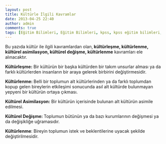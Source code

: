 ```yaml
---
layout: post
title: Kültürle İlgili Kavramlar
date: 2013-04-25 22:40
author: admin
comments: true
tags: [Eğitim Bilimleri, Eğitim Bilimleri, kpss, kpss eğitim bilimleri, kültürel asimilasyon, Kültürel değişme, kültürlenme, KÜLTÜRLESME, Son Konular]
---
```

Bu yazıda kültür ile ilgili kavramlardan olan,<strong> kültürleşme, kültürlenme, kültürel asimilasyon, kültürel değişme, kültürlenme</strong> kavramları ele alınacaktır.

<strong>Kültürleşme:</strong> Bir kültürün bir başka kültürden bir takım unsurlar alması ya da farklı kültürlerden insanların bir araya gelerek birbirini değiştirmesidir.

<strong>Kültürlenme: </strong>Belli bir toplumun alt kültürlerinden ya da farklı toplumdan kopup gelen bireylerin etkileşimi sonucunda asıl alt kültürde bulunmayan yepyeni bir kültürün ortaya çıkması.

<strong>Kültürel Asimilasyon:</strong> Bir kültürün içerisinde bulunan alt kültürün asimile edilmesi.

<strong>Kültürel Değişme: </strong>Toplumun bütünün ya da bazı kurumlarının değişmesi ya da değişikliğe uğramasıdır.

<strong>Kültürlenme</strong>: Bireyin toplumun istek ve beklentilerine uyacak şekilde değiştirilmesidir.
